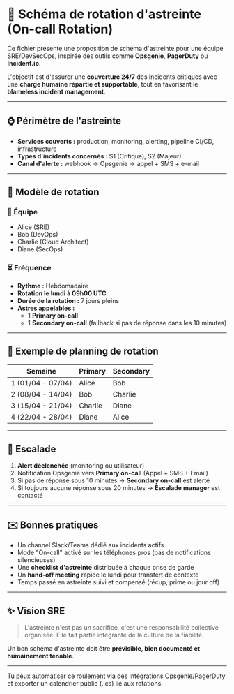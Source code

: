 # 🚒 Schéma de rotation d'astreinte (On-call Rotation)

Ce fichier présente une proposition de schéma d'astreinte pour une équipe SRE/DevSecOps, inspirée des outils comme **Opsgenie**, **PagerDuty** ou **Incident.io**.

L'objectif est d'assurer une **couverture 24/7** des incidents critiques avec une **charge humaine répartie et supportable**, tout en favorisant le **blameless incident management**.

---

## ⌚ Périmètre de l'astreinte

- **Services couverts :** production, monitoring, alerting, pipeline CI/CD, infrastructure
- **Types d'incidents concernés :** S1 (Critique), S2 (Majeur)
- **Canal d'alerte :** webhook → Opsgenie → appel + SMS + e-mail

---

## 🤜 Modèle de rotation

### 👥 Équipe

- Alice (SRE)
- Bob (DevOps)
- Charlie (Cloud Architect)
- Diane (SecOps)

### ⏳ Fréquence

- **Rythme :** Hebdomadaire
- **Rotation le lundi à 09h00 UTC**
- **Durée de la rotation :** 7 jours pleins
- **Astres appelables :**
  - 1 **Primary on-call**
  - 1 **Secondary on-call** (fallback si pas de réponse dans les 10 minutes)

---

## 📕 Exemple de planning de rotation

| Semaine        | Primary     | Secondary   |
|----------------|-------------|-------------|
| 1 (01/04 - 07/04) | Alice       | Bob         |
| 2 (08/04 - 14/04) | Bob         | Charlie     |
| 3 (15/04 - 21/04) | Charlie     | Diane       |
| 4 (22/04 - 28/04) | Diane       | Alice       |

---

## 🔧 Escalade

1. **Alert déclenchée** (monitoring ou utilisateur)
2. Notification Opsgenie vers **Primary on-call** (Appel + SMS + Email)
3. Si pas de réponse sous 10 minutes → **Secondary on-call** est alerté
4. Si toujours aucune réponse sous 20 minutes → **Escalade manager** est contacté

---

## ✉️ Bonnes pratiques

- Un channel Slack/Teams dédié aux incidents actifs
- Mode "On-call" activé sur les téléphones pros (pas de notifications silencieuses)
- Une **checklist d'astreinte** distribuée à chaque prise de garde
- Un **hand-off meeting** rapide le lundi pour transfert de contexte
- Temps passé en astreinte suivi et compensé (récup, prime ou jour off)

---

## ✨ Vision SRE

> L'astreinte n'est pas un sacrifice, c'est une responsabilité collective organisée. Elle fait partie intégrante de la culture de la fiabilité.

Un bon schéma d'astreinte doit être **prévisible, bien documenté et humainement tenable**.

---

Tu peux automatiser ce roulement via des intégrations Opsgenie/PagerDuty et exporter un calendrier public (.ics) lié aux rotations.